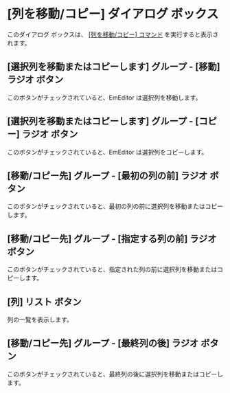 # \[列を移動/コピー\] ダイアログ ボックス

このダイアログ ボックスは、 [\[列を移動/コピー\] コマンド](../../cmd/csv/move_column) を実行すると表示されます。

## \[選択列を移動またはコピーします\] グループ \- \[移動\] ラジオ ボタン

このボタンがチェックされていると、EmEditor は選択列を移動します。

## \[選択列を移動またはコピーします\] グループ \- \[コピー\] ラジオ ボタン

このボタンがチェックされていると、EmEditor は選択列をコピーします。

## \[移動/コピー先\] グループ \- \[最初の列の前\] ラジオ ボタン

このボタンがチェックされていると、最初の列の前に選択列を移動またはコピーします。

## \[移動/コピー先\] グループ \- \[指定する列の前\] ラジオ ボタン

このボタンがチェックされていると、指定された列の前に選択列を移動またはコピーします。

## \[列\] リスト ボタン

列の一覧を表示します。

## \[移動/コピー先\] グループ \- \[最終列の後\] ラジオ ボタン

このボタンがチェックされていると、最終列の後に選択列を移動またはコピーします。

